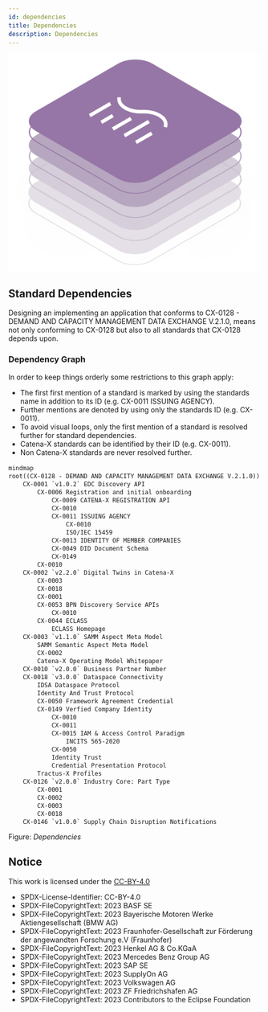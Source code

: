 ```yaml
---
id: dependencies
title: Dependencies
description: Dependencies
---
```


![DCM kit banner](/img/kit-icons/dcm-kit-icon.svg)

## Standard Dependencies

Designing an implementing an application that conforms to CX-0128 - DEMAND AND CAPACITY MANAGEMENT DATA EXCHANGE V.2.1.0, means not only conforming to CX-0128 but also to all standards that CX-0128 depends upon.

### Dependency Graph

In order to keep things orderly some restrictions to this graph apply:

- The first first mention of a standard is marked by using the standards name in addition to its ID (e.g. CX-0011 ISSUING AGENCY).
- Further mentions are denoted by using only the standards ID (e.g. CX-0011).
- To avoid visual loops, only the first mention of a standard is resolved further for standard dependencies.
- Catena-X standards can be identified by their ID (e.g. CX-0011).
- Non Catena-X standards are never resolved further.

```mermaid
mindmap
root((CX-0128 - DEMAND AND CAPACITY MANAGEMENT DATA EXCHANGE V.2.1.0))
    CX-0001 `v1.0.2` EDC Discovery API
        CX-0006 Registration and initial onboarding
            CX-0009 CATENA-X REGISTRATION API
            CX-0010
            CX-0011 ISSUING AGENCY
                CX-0010
                ISO/IEC 15459
            CX-0013 IDENTITY OF MEMBER COMPANIES
            CX-0049 DID Document Schema
            CX-0149    
        CX-0010
    CX-0002 `v2.2.0` Digital Twins in Catena-X
        CX-0003
        CX-0018
        CX-0001
        CX-0053 BPN Discovery Service APIs
            CX-0010
        CX-0044 ECLASS
            ECLASS Homepage
    CX-0003 `v1.1.0` SAMM Aspect Meta Model
        SAMM Semantic Aspect Meta Model
        CX-0002
        Catena-X Operating Model Whitepaper
    CX-0010 `v2.0.0` Business Partner Number
    CX-0018 `v3.0.0` Dataspace Connectivity
        IDSA Dataspace Protocol
        Identity And Trust Protocol
        CX-0050 Framework Agreement Credential
        CX-0149 Verfied Company Identity
            CX-0010
            CX-0011
            CX-0015 IAM & Access Control Paradigm
                INCITS 565-2020
            CX-0050
            Identity Trust
            Credential Presentation Protocol
        Tractus-X Profiles
    CX-0126 `v2.0.0` Industry Core: Part Type
        CX-0001 
        CX-0002 
        CX-0003 
        CX-0018
    CX-0146 `v1.0.0` Supply Chain Disruption Notifications
```

Figure: *Dependencies*

## Notice

This work is licensed under the [CC-BY-4.0](https://creativecommons.org/licenses/by/4.0/legalcode)

- SPDX-License-Identifier: CC-BY-4.0
- SPDX-FileCopyrightText: 2023 BASF SE
- SPDX-FileCopyrightText: 2023 Bayerische Motoren Werke Aktiengesellschaft (BMW AG)
- SPDX-FileCopyrightText: 2023 Fraunhofer-Gesellschaft zur Förderung der angewandten Forschung e.V (Fraunhofer)
- SPDX-FileCopyrightText: 2023 Henkel AG & Co.KGaA
- SPDX-FileCopyrightText: 2023 Mercedes Benz Group AG
- SPDX-FileCopyrightText: 2023 SAP SE
- SPDX-FileCopyrightText: 2023 SupplyOn AG
- SPDX-FileCopyrightText: 2023 Volkswagen AG
- SPDX-FileCopyrightText: 2023 ZF Friedrichshafen AG
- SPDX-FileCopyrightText: 2023 Contributors to the Eclipse Foundation
